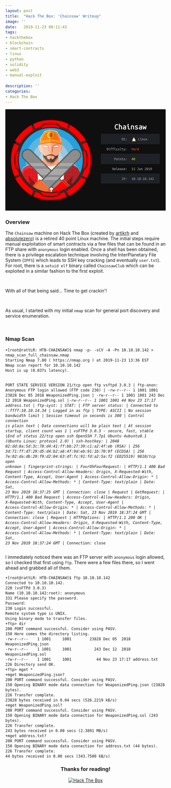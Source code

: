 ```yaml
---
layout: post
title:  "Hack The Box: 'Chainsaw' Writeup"
image: ''
date:   2019-11-23 00:11:43
tags:
- hackthebox
- blockchain
- smart-contracts
- linux
- python
- solidity
- web3
- manual-exploit

description: ''
categories:
- Hack The Box
---
```


<style>

#myBtn {
  display: none;
  position: fixed;
  bottom: 40px;
  right: 50px;
  z-index: 99;
  font-size: 12px;
  border: 1px solid black;
  outline: black;
  background-color: #262626;
  color: white;
  cursor: pointer;
  padding: 10px 22px 10px 22px;
  border-radius: 10px;
  font-family: 'Open Sans';
}

#myBtn:hover {
  background-color: #5d4d7a;
}

applause-button {
		margin: auto;
	}

	.header-site .site-title {
      	padding-top: 5px;
      	color: white;
      	text-align: center;
      	font-weight: bold;
      	padding-left: 19px;
	}
	
	.fortune-img {
		max-width: 75%;
	}

	.post-content img { 
		margin: 1.875rem auto;
		display: block;
	}
</style>

<button onclick="topFunction()" id="myBtn" title="Go to top">↑</button>

<script>
// When the user scrolls down 20px from the top of the document, show the button
window.onscroll = function() {scrollFunction()};

function scrollFunction() {
  if (document.body.scrollTop > 20 || document.documentElement.scrollTop > 20) {
    document.getElementById("myBtn").style.display = "block";
  } else {
    document.getElementById("myBtn").style.display = "none";
  }
}

// When the user clicks on the button, scroll to the top of the document
function topFunction() {
  document.body.scrollTop = 0;
  document.documentElement.scrollTop = 0;
}
</script>

<!-- add the button style & script -->
<link rel="stylesheet" href="/assets/css/applause-button.css" />
<script src="/assets/js/applause-button.js"></script>

<img src="/assets/img/writeups/HTB-CHAINSAW/HTB-CHAINSAW-BADGE.PNG" class="chainsaw-img" alt="Hack The Box - Chainsaw">

### Overview

The `Chainsaw` machine on Hack The Box (created by <a href="https://www.hackthebox.eu/home/users/profile/41600">artikrh</a> and <a href="https://www.hackthebox.eu/home/users/profile/37317">absolutezero</a>) is a retired 40 point Linux machine. The initial steps require manual exploitation of smart contracts via a few files that can be found in an FTP share with `anonymous` login enabled. Once a shell has been obtained, there is a privilege escalation technique involving the InterPlanetary File System (`IPFS`) which leads to SSH key cracking (and eventually `user.txt`). For root, there is a `setuid elf` binary called `ChainsawClub` which can be exploited in a similar fashion to the first exploit.
<p><br></p>
With all of that being said... Time to get crackin'! 
<p><br></p>

As usual, I started with my initial `nmap` scan for general port discovery and service enumeration.
<p><br></p>

### Nmap Scan

<div class="highlighter-rouge"><div class="highlight"><pre class="highlight"><code>+[root@rattLR: HTB-CHAINSAW]$ nmap -p- -sCV -A -Pn 10.10.10.142 > nmap_scan_full_chainsaw.nmap
Starting Nmap 7.80 ( https://nmap.org ) at 2019-11-23 13:36 EST
Nmap scan report for 10.10.10.142
Host is up (0.037s latency).

PORT     STATE SERVICE VERSION
21/tcp   open  ftp     vsftpd 3.0.3
| ftp-anon: Anonymous FTP login allowed (FTP code 230)
| -rw-r--r--    1 1001     1001        23828 Dec 05  2018 WeaponizedPing.json
| -rw-r--r--    1 1001     1001          243 Dec 12  2018 WeaponizedPing.sol
|_-rw-r--r--    1 1001     1001           44 Nov 23 17:17 address.txt
| ftp-syst: 
|   STAT: 
| FTP server status:
|      Connected to ::ffff:10.10.14.34
|      Logged in as ftp
|      TYPE: ASCII
|      No session bandwidth limit
|      Session timeout in seconds is 300
|      Control connection is plain text
|      Data connections will be plain text
|      At session startup, client count was 1
|      vsFTPd 3.0.3 - secure, fast, stable
|_End of status
22/tcp   open  ssh     OpenSSH 7.7p1 Ubuntu 4ubuntu0.1 (Ubuntu Linux; protocol 2.0)
| ssh-hostkey: 
|   2048 02:dd:8a:5d:3c:78:d4:41:ff:bb:27:39:c1:a2:4f:eb (RSA)
|   256 3d:71:ff:d7:29:d5:d4:b2:a6:4f:9d:eb:91:1b:70:9f (ECDSA)
|_  256 7e:02:da:db:29:f9:d2:04:63:df:fc:91:fd:a2:5a:f2 (ED25519)
9810/tcp open  unknown
| fingerprint-strings: 
|   FourOhFourRequest: 
|     HTTP/1.1 400 Bad Request
|     Access-Control-Allow-Headers: Origin, X-Requested-With, Content-Type, Accept, User-Agent
|     Access-Control-Allow-Origin: *
|     Access-Control-Allow-Methods: *
|     Content-Type: text/plain
|     Date: Sat, 23 Nov 2019 18:37:25 GMT
|     Connection: close
|     Request
|   GetRequest: 
|     HTTP/1.1 400 Bad Request
|     Access-Control-Allow-Headers: Origin, X-Requested-With, Content-Type, Accept, User-Agent
|     Access-Control-Allow-Origin: *
|     Access-Control-Allow-Methods: *
|     Content-Type: text/plain
|     Date: Sat, 23 Nov 2019 18:37:24 GMT
|     Connection: close
|     Request
|   HTTPOptions: 
|     HTTP/1.1 200 OK
|     Access-Control-Allow-Headers: Origin, X-Requested-With, Content-Type, Accept, User-Agent
|     Access-Control-Allow-Origin: *
|     Access-Control-Allow-Methods: *
|     Content-Type: text/plain
|     Date: Sat, 23 Nov 2019 18:37:24 GMT
|_    Connection: close
</code></pre></div></div>

I immediately noticed there was an FTP server with `anonymous` login allowed, so I checked that first using `ftp`. There were a few files there, so I went ahead and grabbed all of them.

<div class="highlighter-rouge"><div class="highlight"><pre class="highlight"><code>+[root@rattLR: HTB-CHAINSAW]$ ftp 10.10.10.142
Connected to 10.10.10.142.
220 (vsFTPd 3.0.3)
Name (10.10.10.142:root): anonymous
331 Please specify the password.
Password:
230 Login successful.
Remote system type is UNIX.
Using binary mode to transfer files.
+ftp> dir
200 PORT command successful. Consider using PASV.
150 Here comes the directory listing.
-rw-r--r--    1 1001     1001        23828 Dec 05  2018 WeaponizedPing.json
-rw-r--r--    1 1001     1001          243 Dec 12  2018 WeaponizedPing.sol
-rw-r--r--    1 1001     1001           44 Nov 23 17:17 address.txt
226 Directory send OK.
+ftp> mget *
+mget WeaponizedPing.json? 
200 PORT command successful. Consider using PASV.
150 Opening BINARY mode data connection for WeaponizedPing.json (23828 bytes).
226 Transfer complete.
23828 bytes received in 0.04 secs (526.2219 kB/s)
+mget WeaponizedPing.sol? 
200 PORT command successful. Consider using PASV.
150 Opening BINARY mode data connection for WeaponizedPing.sol (243 bytes).
226 Transfer complete.
243 bytes received in 0.00 secs (2.3891 MB/s)
+mget address.txt? 
200 PORT command successful. Consider using PASV.
150 Opening BINARY mode data connection for address.txt (44 bytes).
226 Transfer complete.
44 bytes received in 0.00 secs (343.7500 kB/s)
</code></pre></div></div>

<div align="center">
	<h3> Thanks for reading! </h3>
</div>
<div align="center">
<!-- add the button! -->
<applause-button style="width: 58px; height: 58px;" color="#5d4d7a" url="https://defarbs.com/"/>
</div>
<div align="center">
	<a href="https://www.hackthebox.eu/profile/39047">
		<img htb-logo="image" src="https://www.hackthebox.eu/badge/image/39047" alt="Hack The Box">
	</a>
</div>
